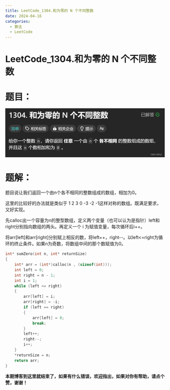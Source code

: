 ```yaml
---
title: LeetCode_1304.和为零的 N 个不同整数
date: 2024-04-16
categories:
  - 算法
  - LeetCode
---
```

# LeetCode_1304.和为零的 N 个不同整数

#  题目：

![img](https://raw.githubusercontent.com/QinMou000/pic/main/48d696d0ab2ad228cb0cb6355e6e1b24.png)

# 题解：

题目说让我们返回一个由n个各不相同的整数组成的数组，相加为0。

这里的比较好的办法就是类似于 1 2 3 0 -3 -2 -1这样对称的数组。既满足要求，又好实现。

先calloc出一个容量为n的整型数组，定义两个变量（也可以认为是指针）left和right分别指向数组的两头。再定义一个 i 为赋值变量，每次循环后i++。

将arr[left]和arr[right]分别赋上相反的数，将left++，right--。以left<=right为循环的终止条件。如果n为奇数，将数组中间的那个数赋值为0。

```cpp
int* sumZero(int n, int* returnSize)
{
	int* arr = (int*)calloc(n , (sizeof(int)));
	int left = 0;
	int right = n - 1;
	int i = 1;
	while (left <= right)
	{
		arr[left] = i;
		arr[right] = -i;
		if (left == right)
		{
			arr[left] = 0;
			break;
		}
		left++;
		right--;
		i++;
	}
	*returnSize = n;
	return arr;
}
```

 **本期博客到这里就结束了，如果有什么错误，欢迎指出，如果对你有帮助，请点个赞，谢谢！**
